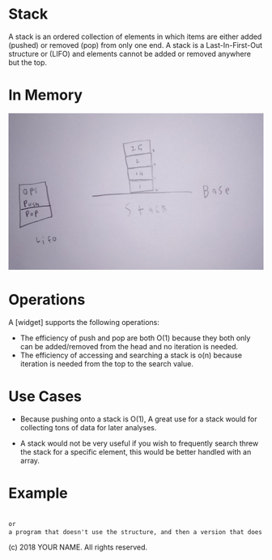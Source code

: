 # Stack

A stack is an ordered collection of elements in which items are either added (pushed) or removed (pop) from only one end. A stack is a Last-In-First-Out structure or (LIFO) and elements cannot be added or removed anywhere but the top. 

# In Memory

![](pics/stack.png)

# Operations

A \[widget\] supports the following operations:

* The efficiency of push and pop are both O(1) because they both only can be added/removed from the head and no iteration is needed.
* The efficiency of accessing and searching a stack is o(n) because iteration is needed from the top to the search value.    


# Use Cases

* Because pushing onto a stack is O(1), A great use for a stack would for collecting tons of data for later analyses. 

* A stack would not be very useful if you wish to frequently search threw the stack for a specific element, this would be better handled with an array.   


# Example

```

or
a program that doesn't use the structure, and then a version that does
```

(c) 2018 YOUR NAME. All rights reserved.
